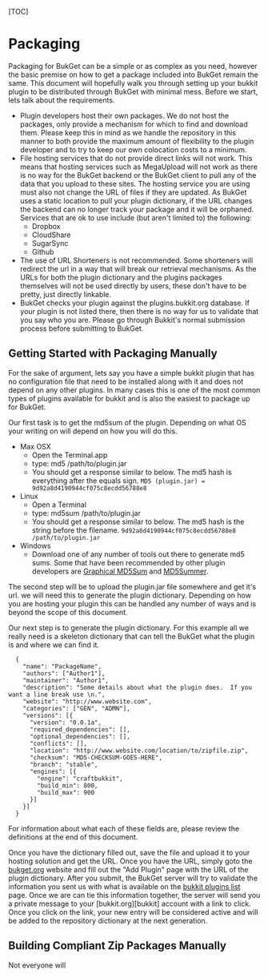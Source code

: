 [TOC]

Packaging
=========

Packaging for BukGet can be a simple or as complex as you need, however the basic premise on how to get a package included into BukGet remain the same. This document will hopefully walk you through setting up your bukkit plugin to be distributed through BukGet with minimal mess.  Before we start, lets talk about the requirements.

* Plugin developers host their own packages.  We do not host the packages, only provide a mechanism for which to find and download them.  Please keep this in mind as we handle the repository in this manner to both provide the maximum amount of flexibility to the plugin developer and to try to keep our own colocation costs to a minimum.
* File hosting services that do not provide direct links will not work.  This means that hosting services such as MegaUpload will not work as there is no way for the BukGet backend or the BukGet client to pull any of the data that you upload to these sites.  The hosting service you are using must also not change the URL of files if they are updated.  As BukGet uses a static location to pull your plugin dictionary, if the URL changes the backend can no longer track your package and it will be orphaned.  Services that are ok to use include (but aren't limited to) the following:
  * Dropbox
  * CloudShare
  * SugarSync
  * Github
* The use of URL Shorteners is not recommended.  Some shorteners will redirect the url in a way that will break our retrieval mechanisms.  As the URLs for both the plugin dictionary and the plugins packages themselves will not be used directly by users, these don't have to be pretty, just directly linkable.
* BukGet checks your plugin against the plugins.bukkit.org database.  If your plugin is not listed there, then there is no way for us to validate that
  you say who you are.  Please go through Bukkit's normal submission process before submitting to BukGet.

Getting Started with Packaging Manually
---------------------------------------

For the sake of argument, lets say you have a simple bukkit plugin that has no configuration file that need to be installed along with it and does not depend on any other plugins.  In many cases this is one of the most common types of plugins available for bukkit and is also the easiest to package up for BukGet.

Our first task is to get the md5sum of the plugin.  Depending on what OS your writing on will depend on how you will do this.

* Max OSX
  * Open the Terminal.app
  * type: md5 /path/to/plugin.jar
  * You should get a response similar to below.  The md5 hash is everything
    after the equals sign.
    `MD5 (plugin.jar) = 9d92a8d4190944cf075c8ecdd56788e8`
* Linux
  * Open a Terminal
  * type: md5sum /path/to/plugin.jar
  * You should get a response similar to below.  The md5 hash is the string
    before the filename.
    `9d92a8d4190944cf075c8ecdd56788e8 /path/to/plugin.jar`
* Windows
  * Download one of any number of tools out there to generate md5 sums.  Some
    that have been recommended by other plugin developers are 
    [Graphical MD5Sum][md51] and [MD5Summer][md52].

The second step will be to upload the plugin.jar file somewhere and get it's url. we will need this to generate the plugin dictionary.  Depending on how you are hosting your plugin this can be handled any number of ways and is beyond the scope of this document.

Our next step is to generate the plugin dictionary.  For this example all we really need is a skeleton dictionary that can tell the BukGet what the plugin is and where we can find it.

```
  {
    "name": "PackageName",
    "authors": ["Author1"],
    "maintainer": "Author1",
    "description": "Some details about what the plugin does.  If you want a line break use \n.",
    "website": "http://www.website.com",
    "categories": ["GEN", "ADMN"],
    "versions": [{
      "version": "0.0.1a",
      "required_dependencies": [],
      "optional_dependencies": [],
      "conflicts": [],
      "location": "http://www.website.com/location/to/zipfile.zip",
      "checksum": "MD5-CHECKSUM-GOES-HERE",
      "branch": "stable",
      "engines": [{
        "engine": "craftbukkit",
        "build_min": 800,
        "build_max": 900
      }]
    }]
  }
```

For information about what each of these fields are, please review the definitions at the end of this document.

Once you have the dictionary filled out, save the file and upload it to your hosting solution and get the URL.  Once you have the URL, simply goto the [bukget.org][bukget] website and fill out the "Add Plugin" page with the URL of the plugin dictionary.  After you submit, the BukGet server will try to validate the information you sent us with what is available on the [bukkit plugins list][b_plugs] page.  Once we are can tie this information together, the server will send you a private message to your [bukkit.org][bukkit] account with a link to click.  Once you click on the link, your new entry will be considered active and will be added to the repository dictionary at the next generation.

[b_plugs]:  http://plugins.bukkit.org
[bukget]:   http://bukget.org
[md51]:     http://www.toast442.org/md5/
[md52]:     http://www.md5summer.org/

Building Compliant Zip Packages Manually
----------------------------------------

Not everyone will 